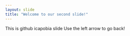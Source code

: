 ```yaml
---
layout: slide
title: "Welcome to our second slide!"
---
```

This is github icapobia slide
Use the left arrow to go back!